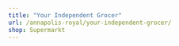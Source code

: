 ```yaml
---
title: "Your Independent Grocer"
url: /annapolis-royal/your-independent-grocer/
shop: Supermarkt
---
```

